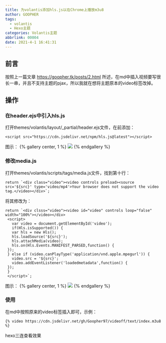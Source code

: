 ```yaml
---
title: 为volantis添加hls.js以在Chrome上播放m3u8
author: GOOPHER
tags:
  - volantis
  - Hexo主题
categories: Volantis主题
abbrlink: 00004
date: 2021-4-1 16:41:31
---
```

## 前言
按照上一篇文章 https://goopher.tk/posts/2.html 所述，在md中插入视频要写很长一串，并且不支持主题的pjax，所以我就在想将主题原本的video标签改掉。  
## 操作
### 在header.ejs中引入hls.js
打开themes/volantis/layout/_partial/header.ejs文件，在</header>前添加：
```
<script src="https://cdn.jsdelivr.net/npm/hls.js@latest"></script>
```
图示：
{% gallery center, 1 %}
![](https://cdn.jsdelivr.net/gh/Goopher97/tuchuang2@master/img/QQ20210401-202045@2x.png)
{% endgallery %}
### 修改media.js
打开themes/volantis/scripts/tags/media.js文件，找到第十行：
```
return `<div class="video"><video controls preload><source src='${src}' type='video/mp4'>Your browser does not support the video tag.</video></div>`;
```
将其修改为：
```
return `<div clsss="video"><video id="video" controls loop="false" width="100%"></video></div>
 <script>
   var video = document.getElementById('video');
   if(Hls.isSupported()) {
   var hls = new Hls();
   hls.loadSource('${src}');
   hls.attachMedia(video);
   hls.on(Hls.Events.MANIFEST_PARSED,function() {
 });
 } else if (video.canPlayType('application/vnd.apple.mpegurl')) {
   video.src = '${src}';
   video.addEventListener('loadedmetadata',function() {
 });
 }
 </script>`;
```
图示：
{% gallery center, 1 %}
![](https://cdn.jsdelivr.net/gh/Goopher97/tuchuang2@master/img/QQ20210401-202708@2x.png)
{% endgallery %}
### 使用
在md中按照原来的video标签插入即可，示例：
```
{% video https://cdn.jsdelivr.net/gh/Goopher97/videoff/text/index.m3u8 %}
```
hexo三连查看效果